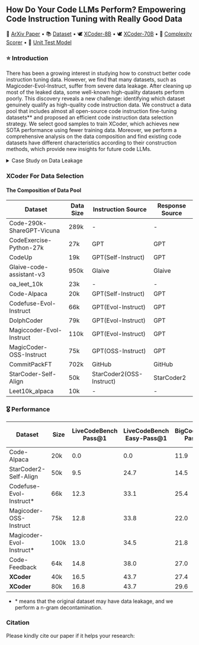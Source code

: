 ## How Do Your Code LLMs Perform? Empowering Code Instruction Tuning with Really Good Data</h2>


<p>
📃 <a href="">ArXiv Paper</a>
  •
📚 <a href="">Dataset</a>
    •
🕊 <a href="">XCoder-8B</a>
      •
🕊 <a href="">XCoder-70B</a>
      •
🐬 <a href="">Complexity Scorer</a>
        •
🐋 <a href="">Unit Test Model</a>
</p>

### ⭐ Introduction
There has been a growing interest in studying how to construct better code instruction tuning data. However, we find that many datasets, such as Magicoder-Evol-Instruct, suffer from severe data leakage. After cleaning up most of the leaked data, some well-known high-quality datasets perform poorly. This discovery reveals a new challenge: identifying which dataset genuinely qualify as high-quality code instruction data. We construct a data pool that includes almost all open-source code instruction fine-tuning datasets** and proposed an efficient code instruction data selection strategy. We select good samples to train XCoder, which achieves new SOTA performance using fewer training data. Moreover, we perform a comprehensive analysis on the data composition and find existing code datasets have different characteristics according to their construction methods, which provide new insights for future code LLMs.

<details>
  <summary>Case Study on Data Leakage</summary>
<img width="591" alt="image" src="https://github.com/user-attachments/assets/25fdaf04-c9ca-4cf5-84d3-0fc640a93a56">

</details>

### XCoder For Data Selection

#### The Composition of Data Pool
| Dataset                          | Data Size | Instruction Source          | Response Source      |
|----------------------------------|-----------|-----------------------------|----------------------|
| Code-290k-ShareGPT-Vicuna        | 289k      | -                         | -                  |
| CodeExercise-Python-27k          | 27k       | GPT                         | GPT                  |
| CodeUp                           | 19k      | GPT(Self-Instruct)                         | GPT                  |
| Glaive-code-assistant-v3         | 950k      |  Glaive              | Glaive               |
| oa_leet_10k                 | 23k       | -                         | -                  |
| Code-Alpaca                   | 20k       | GPT(Self-Instruct)          | GPT                  |
| Codefuse-Evol-Instruct         | 66k       | GPT(Evol-Instruct)                         | GPT             |
| DolphCoder    | 79k       | GPT(Evol-Instruct)               | GPT                  |
| Magiccoder-Evol-Instruct | 110k      | GPT(Evol-Instruct)         | GPT                  |
| MagicCoder-OSS-Instruct | 75k       | GPT(OSS-Instruct)                        | GPT                  |
| CommitPackFT                     | 702k      | GitHub       | GitHub               |
| StarCoder-Self-Align | 50k       | StarCoder2(OSS-Instruct)                        | StarCoder2               |
| Leet10k_alpaca                   | 10k       | -    | -             |


### 🎖 Performance


| Dataset                  | Size   | LiveCodeBench Pass@1 | LiveCodeBench Easy-Pass@1            | BigCodeBench Pass@1 | HumanEval Base-Pass@1   |  HumanEval Plus-Pass@1         |     
|--------------------------|--------|---------------|-------------|--------------|--------------|-----------|
| Code-Alpaca              | 20k    | 0.0           | 0.0         |    11.9      | 30.5         | 25.6      |         
| StarCoder2-Self-Align    | 50k    | 9.5           | 24.7        |    14.5      | 37.8         | 34.8      |         
| Codefuse-Evol-Instruct*  | 66k    | 12.3          | 33.1        |    25.4      | 59.1         | 53.7      |          
| Magicoder-OSS-Instruct   | 75k    | 12.8          | 33.8        |    22.0      | 54.3         | 50.0      |     
| Magicoder-Evol-Instruct* | 100k   | 13.0          | 34.5        |    21.8      | 65.9         | 59.8      |    
| Code-Feedback            | 64k    | 14.8          | 38.0        |    27.0      | 56.7         | 51.8      |       
| **XCoder**               | 40k    | 16.5          | 43.7        |    27.4      | 54.9         | 50.6      |      
| **XCoder**               | 80k    | 16.8          | 43.7        |    29.6      | 57.3         | 53.0      |   

* \* means that the original dataset may have data leakage, and we perform a n-gram decontamination.



### Citation
Please kindly cite our paper if it helps your research:
```bibtex
```
